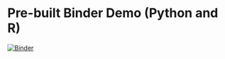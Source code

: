 # Pre-built Binder Demo (Python and R)

[![Binder](https://mybinder.org/badge_logo.svg)](https://mybinder.org/v2/gh/MikeTrizna/binder_demo_both/master)

